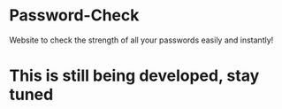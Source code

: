 # Password-Check
Website to check the strength of all your passwords easily and instantly!

# This is still being developed, stay tuned
